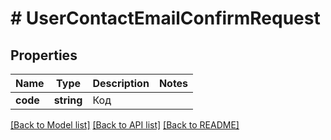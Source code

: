 # # UserContactEmailConfirmRequest

## Properties

Name | Type | Description | Notes
------------ | ------------- | ------------- | -------------
**code** | **string** | Код |

[[Back to Model list]](../../README.md#models) [[Back to API list]](../../README.md#endpoints) [[Back to README]](../../README.md)
